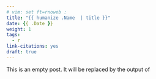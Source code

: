 ```yaml
---
# vim: set ft=rnoweb : 
title: "{{ humanize .Name  | title }}"
date: {{ .Date }}
weight: 1
tags:
  - r
link-citations: yes
draft: true
---
```


This is an empty post. 
It will be replaced by the output of
